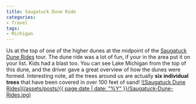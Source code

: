 ```yaml
---
title: Saugatuck Dune Ride
categories:
- Travel
tags:
- Michigan
---
```


Us at the top of one of the higher dunes at the midpoint of the [Saugatuck Dune Rides](http://www.saugatuckduneride.com) tour. The dune ride was a lot of fun, if your in the area put it on your list. Kids had a blast too. You can see Lake Michigan from the top of this dune, and the driver gave a great overview of how the dunes were formed. Interesting note, all the trees around us are actually **six individual trees** that have been covered in over 100 feet of sand!
[![Saugatuck Dune Rides](/assets/posts/{{ page.date | date: "%Y" }}/Saugatuck-Dune-Rides.jpg)](http://thingelstad.com/s/saugatuck-dune-ride/saugatuck-dune-rides/img)
